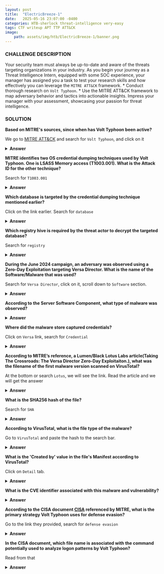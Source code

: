 ```yaml
---
layout: post
title:  "ElectricBreeze-1"
date:   2025-05-16 23:07:00 -0400
categories: HTB-sherlock threat-intelligence very-easy
tags: CTF writeup APT TTP ATT&CK 
image:
    path: assets/img/htb/ElectricBreeze-1/banner.png
---
```


### CHALLENGE DESCRIPTION
Your security team must always be up-to-date and aware of the threats targeting organizations in your industry. As you begin your journey as a Threat Intelligence Intern, equipped with some SOC experience, your manager has assigned you a task to test your research skills and how effectively you can leverage the `MITRE ATT&CK` framework. * Conduct thorough research on `Volt Typhoon`. * Use the MITRE ATT&CK framework to map adversary behavior and tactics into actionable insights. Impress your manager with your assessment, showcasing your passion for threat intelligence.

### SOLUTION 

**Based on MITRE's sources, since when has Volt Typhoon been active?**

We go to [MITRE ATT&CK](https://attack.mitre.org/campaigns/) and search for `Volt Typhoon`, and click on it
 
<details>
<summary><b>Answer</b></summary>
2021
</details>

**MITRE identifies two OS credential dumping techniques used by Volt Typhoon. One is LSASS Memory access (T1003.001). What is the Attack ID for the other technique?**

Search for `T1003.001`

<details>
<summary><b>Answer</b></summary>
T1003.003
</details>

**Which database is targeted by the credential dumping technique mentioned earlier?**

Click on the link earlier. Search for `database`

<details>
<summary><b>Answer</b></summary>
Active Directory
</details>

**Which registry hive is required by the threat actor to decrypt the targeted database?**

Search for `registry`

<details>
<summary><b>Answer</b></summary>
SYSTEM
</details>

**During the June 2024 campaign, an adversary was observed using a Zero-Day Exploitation targeting Versa Director. What is the name of the Software/Malware that was used?**

Search for `Versa Director`, click on it, scroll down to `Software` section.

<details>
<summary><b>Answer</b></summary>
VersaMem
</details>

**According to the Server Software Component, what type of malware was observed?**
<details>
<summary><b>Answer</b></summary>
Web Shell
</details>

**Where did the malware store captured credentials?**

Click on `Versa` link, search for `Credential`

<details>
<summary><b>Answer</b></summary>
/tmp/.temp.data
</details>

**According to MITRE’s reference, a Lumen/Black Lotus Labs article(Taking The Crossroads: The Versa Director Zero-Day Exploitaiton.), what was the filename of the first malware version scanned on VirusTotal?**

At the bottom or search `Lotus`, we will see the link. Read the article and we will get the answer

<details>
<summary><b>Answer</b></summary>
VersaTest.png
</details>

**What is the SHA256 hash of the file?**

Search for `SHA`

<details>
<summary><b>Answer</b></summary>
4bcedac20a75e8f8833f4725adfc87577c32990c3783bf6c743f14599a176c37
</details>

**According to VirusTotal, what is the file type of the malware?**

Go to `VirusTotal` and paste the hash to the search bar.

<details>
<summary><b>Answer</b></summary>
JAR
</details>

**What is the 'Created by' value in the file's Manifest according to VirusTotal?**

Click on `Detail` tab.

<details>
<summary><b>Answer</b></summary>
Apache Maven 3.6.0
</details>

**What is the CVE identifier associated with this malware and vulnerability?**
<details>
<summary><b>Answer</b></summary>
CVE-2024-39717
</details>

**According to the CISA document [CISA](https://www.cisa.gov/sites/default/files/2024-03/aa24-038a_csa_prc_state_sponsored_actors_compromise_us_critical_infrastructure_3.pdf) referenced by MITRE, what is the primary strategy Volt Typhoon uses for defense evasion?**

Go to the link they provided, search for `defense evasion`

<details>
<summary><b>Answer</b></summary>
LOTL
</details>

**In the CISA document, which file name is associated with the command potentially used to analyze logon patterns by Volt Typhoon?**

Read from that

<details>
<summary><b>Answer</b></summary>
C:\users\public\documents\user.dat
</details>

